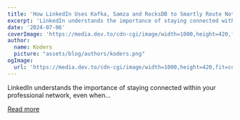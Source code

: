 ```yaml
---
title: 'How LinkedIn Uses Kafka, Samza and RocksDB to Smartly Route Notifications?'
excerpt: 'LinkedIn understands the importance of staying connected within your professional network, even when...'
date: '2024-07-06'
coverImage: 'https://media.dev.to/cdn-cgi/image/width=1000,height=420,fit=cover,gravity=auto,format=auto/https%3A%2F%2Fdev-to-uploads.s3.amazonaws.com%2Fuploads%2Farticles%2Fbj735wzxwtin0rh4bki5.png'
author:
  name: Koders
  picture: "assets/blog/authors/koders.png"
ogImage:
  url: 'https://media.dev.to/cdn-cgi/image/width=1000,height=420,fit=cover,gravity=auto,format=auto/https%3A%2F%2Fdev-to-uploads.s3.amazonaws.com%2Fuploads%2Farticles%2Fbj735wzxwtin0rh4bki5.png'
---
```


LinkedIn understands the importance of staying connected within your professional network, even when...

[Read more](https://dev.to/nikl/how-linkedin-uses-kafka-samza-and-rocksdb-to-smartly-route-notifications-1352)
